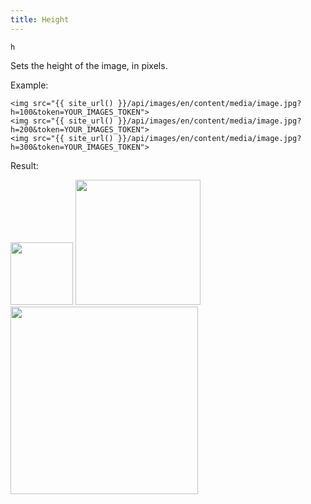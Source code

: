 ```yaml
---
title: Height
---
```


`h`

Sets the height of the image, in pixels.

Example:

```twig
<img src="{{ site_url() }}/api/images/en/content/media/image.jpg?h=100&token=YOUR_IMAGES_TOKEN">
<img src="{{ site_url() }}/api/images/en/content/media/image.jpg?h=200&token=YOUR_IMAGES_TOKEN">
<img src="{{ site_url() }}/api/images/en/content/media/image.jpg?h=300&token=YOUR_IMAGES_TOKEN">
```

Result:

<img height="100" class="inline" src="[site_url]/api/images/en/content/media/image.jpg?q=70&h=100&dpr=2&token=4864fb8e1ebe080e6e4ad5c4363083a6">
<img height="200" class="inline" src="[site_url]/api/images/en/content/media/image.jpg?q=70&h=200&dpr=2&token=4864fb8e1ebe080e6e4ad5c4363083a6">
<img height="300" class="inline" src="[site_url]/api/images/en/content/media/image.jpg?q=70&h=300&dpr=2&token=4864fb8e1ebe080e6e4ad5c4363083a6">
